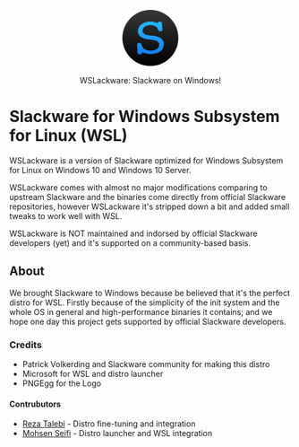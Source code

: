 <p align="center">
  <img width="100" height="100" alt="WSLackware" src="./src/WSLackwareLauncher/DistroLauncher/images/icon.png">
</p>
<p align="center">
  WSLackware: Slackware on Windows!
</p>

# Slackware for Windows Subsystem for Linux (WSL)

WSLackware is a version of Slackware optimized for Windows Subsystem for Linux on Windows 10 and Windows 10 Server.

WSLackware comes with almost no major modifications comparing to upstream Slackware and the binaries come directly from official Slackware repositories, however WSLackware it's stripped down a bit and added small tweaks to work well with WSL.

WSLackware is NOT maintained and indorsed by official Slackware developers (yet) and it's supported on a community-based basis. 

## About

We brought Slackware to Windows because be believed that it's the perfect distro for WSL. Firstly because of the simplicity of the init system and the whole OS in general and high-performance binaries it contains; and we hope one day this project gets supported by official Slackware developers.

### Credits

- Patrick Volkerding and Slackware community for making this distro
- Microsoft for WSL and distro launcher
- PNGEgg for the Logo

#### Contrubutors

- [Reza Talebi](https://github.com/Rezat4795) - Distro fine-tuning and integration
- [Mohsen Seifi](https://github.com/Mohsens22) - Distro launcher and WSL integration
